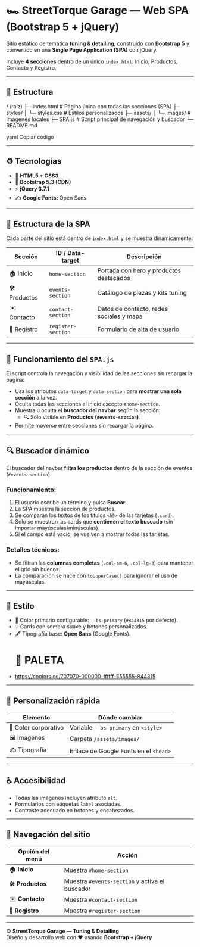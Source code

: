 # 🏎️ StreetTorque Garage — Web SPA (Bootstrap 5 + jQuery)

Sitio estático de temática **tuning & detailing**, construido con **Bootstrap 5** y convertido en una **Single Page Application (SPA)** con jQuery.

Incluye **4 secciones** dentro de un único `index.html`: Inicio, Productos, Contacto y Registro.

---

## 📂 Estructura

/ (raíz)
├─ index.html # Página única con todas las secciones (SPA)
├─ styles/
│ └─ styles.css # Estilos personalizados
├─ assets/
│ └─ images/ # Imágenes locales
├─ SPA.js # Script principal de navegación y buscador
└─ README.md

yaml
Copiar código

---

## ⚙️ Tecnologías

- 🧱 **HTML5 + CSS3**
- 🎨 **Bootstrap 5.3 (CDN)**
- ⚡ **jQuery 3.7.1**
- ✍️ **Google Fonts:** Open Sans

---

## 🧱 Estructura de la SPA

Cada parte del sitio está dentro de `index.html` y se muestra dinámicamente:

| Sección | ID / Data-target | Descripción |
|----------|------------------|--------------|
| 🏠 Inicio | `home-section` | Portada con hero y productos destacados |
| 🛠️ Productos | `events-section` | Catálogo de piezas y kits tuning |
| ✉️ Contacto | `contact-section` | Datos de contacto, redes sociales y mapa |
| 🧾 Registro | `register-section` | Formulario de alta de usuario |

---

## 🧠 Funcionamiento del `SPA.js`

El script controla la navegación y visibilidad de las secciones sin recargar la página:

- Usa los atributos `data-target` y `data-section` para **mostrar una sola sección** a la vez.  
- Oculta todas las secciones al inicio excepto `#home-section`.  
- Muestra u oculta el **buscador del navbar** según la sección:
  - 🔍 Solo visible en **Productos (`#events-section`)**.
- Permite moverse entre secciones sin recargar la página.

---

## 🔍 Buscador dinámico

El buscador del navbar **filtra los productos** dentro de la sección de eventos (`#events-section`).

### Funcionamiento:
1. El usuario escribe un término y pulsa **Buscar**.  
2. La SPA muestra la sección de productos.  
3. Se comparan los textos de los títulos `<h5>` de las tarjetas (`.card`).  
4. Solo se muestran las cards que **contienen el texto buscado** (sin importar mayúsculas/minúsculas).  
5. Si el campo está vacío, se vuelven a mostrar todas las tarjetas.

### Detalles técnicos:
- Se filtran las **columnas completas** (`.col-sm-6`, `.col-lg-3`) para mantener el grid sin huecos.  
- La comparación se hace con `toUpperCase()` para ignorar el uso de mayúsculas.

---

## 🎨 Estilo

- 🎨 Color primario configurable: `--bs-primary` (`#844315` por defecto).  
- 💡 Cards con sombra suave y botones personalizados.  
- 🖋️ Tipografía base: **Open Sans** (Google Fonts). 
  # 🎨 PALETA
- https://coolors.co/707070-000000-ffffff-555555-844315

---

## 🧩 Personalización rápida

| Elemento | Dónde cambiar |
|-----------|----------------|
| 🎨 Color corporativo | Variable `--bs-primary` en `<style>` |
| 🖼️ Imágenes | Carpeta `/assets/images/` |
| ✍️ Tipografía | Enlace de Google Fonts en el `<head>` |

---

## ♿ Accesibilidad

- Todas las imágenes incluyen atributo `alt`.  
- Formularios con etiquetas `label` asociadas.  
- Contraste adecuado en botones y encabezados.  

---

## 🚀 Navegación del sitio

| Opción del menú | Acción |
|------------------|--------|
| 🏠 **Inicio** | Muestra `#home-section` |
| 🛠️ **Productos** | Muestra `#events-section` y activa el buscador |
| ✉️ **Contacto** | Muestra `#contact-section` |
| 🧾 **Registro** | Muestra `#register-section` |

---

© **StreetTorque Garage — Tuning & Detailing**  
Diseño y desarrollo web con ❤️ usando **Bootstrap + jQuery**
